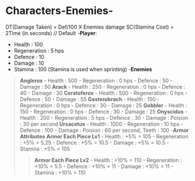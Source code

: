 # Characters-Enemies-
DT(Damage Taken) = Def/100 X Enemies damage 
SC(Stamina Cost) = 2Time (in seconds)
// Default
-**Player**:
  - Health       : 100
  - Regeneration : 5 hps
  - Defence      : 10 
  - Damage       : 10
  - Stamina      : 100 (Stamina is used when sprinting) 
-**Enemies**
>**Anglerox**
    - Health       : 500
    - Regeneration : 0 hps
    - Defence      : 50
    - Damage       : 50
>**Arack**
    - Health       : 250
    - Regeneration : 0 hps
    - Defence      : 40
    - Damage       : 30
>**Ceratoferox**
    - Health       : 500
    - Regeneration : 0 hps
    - Defence      : 50
    - Damage       : 55
>**Gasterobrach**
    - Health       : 150
    - Regeneration : 0 hps
    - Defence      : 30
    - Damage       : 25
>**Gobbler**
    - Health       : 150
    - Regeneration : 0 hps
    - Defence      : 30
    - Damage       : 25
>**Onyscidus**
    - Health       : 200
    - Regeneration : 5 hps
    - Defence      : 30
    - Damage       : Poision : 30 per second
>**Ursacetus**
    - Health       : 1000
    - Regeneration : 10 hps
    - Defence      : 100
    - Damage       : Poision : 60 per second, Teeth : 100
-**Armor Attributes**
>**Armor Each Piece Lv1**
    - Health       : +5% = 105
    - Regeneration : +5% = 5.25
    - Defence      : +5% = 10.5
    - Damage       : +5% = 10.5
    - Stamina      : +5% = 105
>>**Armor Each Piece Lv2**
    - Health       : +10% = 110
    - Regeneration : +10% = 5.5
    - Defence      : +10% = 11
    - Damage       : +10% = 11
    - Stamina      : +10% = 110

